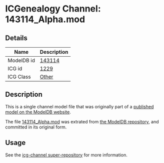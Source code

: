 # ICGenealogy Channel: 143114\_Alpha.mod

## Details

Name | Description
---- | -----------
ModelDB id | [143114](http://senselab.med.yale.edu/ModelDB/ShowModel.cshtml?model=143114)
ICG id | [1229](http://icg.neurotheory.ox.ac.uk/channels/other/1229)
ICG Class | [Other](http://icg.neurotheory.ox.ac.uk/channels/other)

## Description

This is a single channel model file that was originally part of a [published model on the ModelDB website](http://senselab.med.yale.edu/mModelDB/ShowModel.cshtml?model=143114).

The file [143114\_Alpha.mod](143114_Alpha.mod) was extrated from [the ModelDB repository](http://senselab.med.yale.edu/ModelDB/ShowModel.cshtml?model=143114), and committed in its original form.

## Usage

See the [icg-channel super-repository](https://github.com/icgenealogy/icg-channels) for more information.